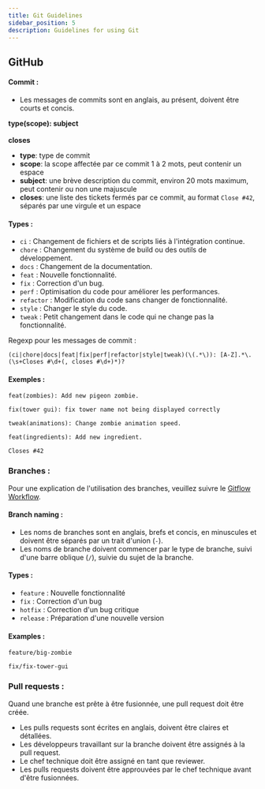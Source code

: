 ```yaml
---
title: Git Guidelines
sidebar_position: 5
description: Guidelines for using Git
---
```


## GitHub

#### Commit :

- Les messages de commits sont en anglais, au présent, doivent être courts et concis.

**type(scope): subject<br><br>closes**

* **type**: type de commit
* **scope**: la scope affectée par ce commit 1 à 2 mots, peut contenir un espace
* **subject**: une brève description du commit, environ 20 mots maximum, peut contenir ou non une majuscule
* **closes**: une liste des tickets fermés par ce commit, au format `Close #42`, séparés par une virgule et un espace

#### Types :

* `ci` : Changement de fichiers et de scripts liés à l'intégration continue.
* `chore` : Changement du système de build ou des outils de développement.
* `docs` : Changement de la documentation.
* `feat` : Nouvelle fonctionnalité.
* `fix` : Correction d'un bug.
* `perf` : Optimisation du code pour améliorer les performances.
* `refactor` : Modification du code sans changer de fonctionnalité.
* `style` : Changer le style du code.
* `tweak` : Petit changement dans le code qui ne change pas la fonctionnalité.

Regexp pour les messages de commit :

```regexp
(ci|chore|docs|feat|fix|perf|refactor|style|tweak)(\(.*\)): [A-Z].*\.(\s+Closes #\d+(, closes #\d+)*)?
```

#### Exemples :

```
feat(zombies): Add new pigeon zombie.
```

```
fix(tower gui): fix tower name not being displayed correctly
```

```
tweak(animations): Change zombie animation speed.
```

```
feat(ingredients): Add new ingredient.

Closes #42
```

### Branches :

Pour une explication de l'utilisation des branches, veuillez suivre le [Gitflow Workflow](../../git-workflow.md).

#### Branch naming :

- Les noms de branches sont en anglais, brefs et concis, en minuscules et doivent être séparés par un trait d'union (`-`).
- Les noms de branche doivent commencer par le type de branche, suivi d'une barre oblique (`/`), suivie du sujet de la branche.

#### Types :

* `feature` : Nouvelle fonctionnalité
* `fix` : Correction d'un bug
* `hotfix` : Correction d'un bug critique
* `release` : Préparation d'une nouvelle version

#### Examples :

```
feature/big-zombie
```

```
fix/fix-tower-gui
```

### Pull requests :

Quand une branche est prête à être fusionnée, une pull request doit être créée.

- Les pulls requests sont écrites en anglais, doivent être claires et détallées.
- Les développeurs travaillant sur la branche doivent être assignés à la pull request.
- Le chef technique doit être assigné en tant que reviewer.
- Les pulls requests doivent être approuvées par le chef technique avant d'être fusionnées.
